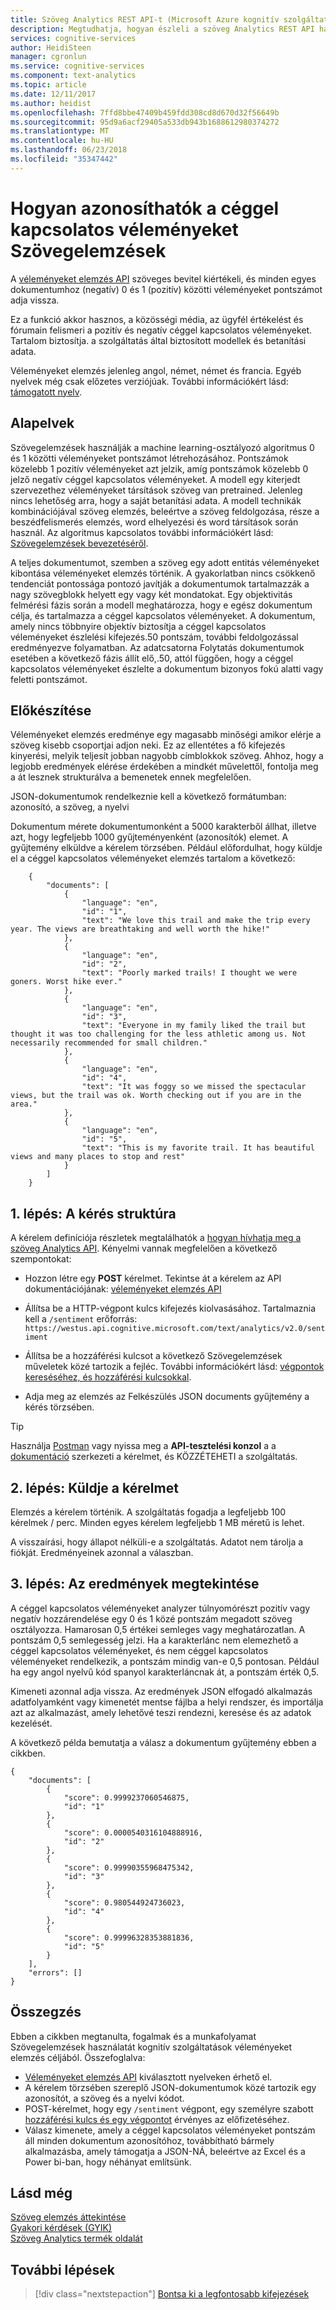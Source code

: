 ```yaml
---
title: Szöveg Analytics REST API-t (Microsoft Azure kognitív szolgáltatások) – útmutató véleményeket elemzése |} Microsoft Docs
description: Megtudhatja, hogyan észleli a szöveg Analytics REST API használatával a Microsoft Azure kognitív Services bemutató oktatóanyag céggel kapcsolatos véleményeket.
services: cognitive-services
author: HeidiSteen
manager: cgronlun
ms.service: cognitive-services
ms.component: text-analytics
ms.topic: article
ms.date: 12/11/2017
ms.author: heidist
ms.openlocfilehash: 7ffd8bbe47409b459fdd308cd8d670d32f56649b
ms.sourcegitcommit: 95d9a6acf29405a533db943b1688612980374272
ms.translationtype: MT
ms.contentlocale: hu-HU
ms.lasthandoff: 06/23/2018
ms.locfileid: "35347442"
---
```

# <a name="how-to-detect-sentiment-in-text-analytics"></a>Hogyan azonosíthatók a céggel kapcsolatos véleményeket Szövegelemzések

A [véleményeket elemzés API](https://westus.dev.cognitive.microsoft.com/docs/services/TextAnalytics.V2.0/operations/56f30ceeeda5650db055a3c9) szöveges bevitel kiértékeli, és minden egyes dokumentumhoz (negatív) 0 és 1 (pozitív) közötti véleményeket pontszámot adja vissza.

Ez a funkció akkor hasznos, a közösségi média, az ügyfél értékelést és fórumain felismeri a pozitív és negatív céggel kapcsolatos véleményeket. Tartalom biztosítja. a szolgáltatás által biztosított modellek és betanítási adata.

Véleményeket elemzés jelenleg angol, német, német és francia. Egyéb nyelvek még csak előzetes verziójúak. További információkért lásd: [támogatott nyelv](../text-analytics-supported-languages.md).

## <a name="concepts"></a>Alapelvek

Szövegelemzések használják a machine learning-osztályozó algoritmus 0 és 1 közötti véleményeket pontszámot létrehozásához. Pontszámok közelebb 1 pozitív véleményeket azt jelzik, amíg pontszámok közelebb 0 jelző negatív céggel kapcsolatos véleményeket. A modell egy kiterjedt szervezethez véleményeket társítások szöveg van pretrained. Jelenleg nincs lehetőség arra, hogy a saját betanítási adata. A modell technikák kombinációjával szöveg elemzés, beleértve a szöveg feldolgozása, része a beszédfelismerés elemzés, word elhelyezési és word társítások során használ. Az algoritmus kapcsolatos további információkért lásd: [Szövegelemzések bevezetéséről](https://blogs.technet.microsoft.com/machinelearning/2015/04/08/introducing-text-analytics-in-the-azure-ml-marketplace/).

A teljes dokumentumot, szemben a szöveg egy adott entitás véleményeket kibontása véleményeket elemzés történik. A gyakorlatban nincs csökkenő tendenciát pontossága pontozó javítják a dokumentumok tartalmazzák a nagy szövegblokk helyett egy vagy két mondatokat. Egy objektivitás felmérési fázis során a modell meghatározza, hogy e egész dokumentum célja, és tartalmazza a céggel kapcsolatos véleményeket. A dokumentum, amely nincs többnyire objektív biztosítja a céggel kapcsolatos véleményeket észlelési kifejezés.50 pontszám, további feldolgozással eredményezve folyamatban. Az adatcsatorna Folytatás dokumentumok esetében a következő fázis állít elő,.50, attól függően, hogy a céggel kapcsolatos véleményeket észlelte a dokumentum bizonyos fokú alatti vagy feletti pontszámot.

## <a name="preparation"></a>Előkészítése

Véleményeket elemzés eredménye egy magasabb minőségi amikor elérje a szöveg kisebb csoportjai adjon neki. Ez az ellentétes a fő kifejezés kinyerési, melyik teljesít jobban nagyobb címblokkok szöveg. Ahhoz, hogy a legjobb eredmények elérése érdekében a mindkét művelettől, fontolja meg a át lesznek strukturálva a bemenetek ennek megfelelően.

JSON-dokumentumok rendelkeznie kell a következő formátumban: azonosító, a szöveg, a nyelvi

Dokumentum mérete dokumentumonként a 5000 karakterből állhat, illetve azt, hogy legfeljebb 1000 gyűjteményenként (azonosítók) elemet. A gyűjtemény elküldve a kérelem törzsében. Például előfordulhat, hogy küldje el a céggel kapcsolatos véleményeket elemzés tartalom a következő:

```
    {
        "documents": [
            {
                "language": "en",
                "id": "1",
                "text": "We love this trail and make the trip every year. The views are breathtaking and well worth the hike!"
            },
            {
                "language": "en",
                "id": "2",
                "text": "Poorly marked trails! I thought we were goners. Worst hike ever."
            },
            {
                "language": "en",
                "id": "3",
                "text": "Everyone in my family liked the trail but thought it was too challenging for the less athletic among us. Not necessarily recommended for small children."
            },
            {
                "language": "en",
                "id": "4",
                "text": "It was foggy so we missed the spectacular views, but the trail was ok. Worth checking out if you are in the area."
            },                
            {
                "language": "en",
                "id": "5",
                "text": "This is my favorite trail. It has beautiful views and many places to stop and rest"
            }
        ]
    }
```

## <a name="step-1-structure-the-request"></a>1. lépés: A kérés struktúra

A kérelem definíciója részletek megtalálhatók a [hogyan hívhatja meg a szöveg Analytics API](text-analytics-how-to-call-api.md). Kényelmi vannak megfelelően a következő szempontokat:

+ Hozzon létre egy **POST** kérelmet. Tekintse át a kérelem az API dokumentációjának: [véleményeket elemzés API](https://westus.dev.cognitive.microsoft.com/docs/services/TextAnalytics.V2.0/operations/56f30ceeeda5650db055a3c9)

+ Állítsa be a HTTP-végpont kulcs kifejezés kiolvasásához. Tartalmaznia kell a `/sentiment` erőforrás: `https://westus.api.cognitive.microsoft.com/text/analytics/v2.0/sentiment`

+ Állítsa be a hozzáférési kulcsot a következő Szövegelemzések műveletek közé tartozik a fejléc. További információkért lásd: [végpontok kereséséhez, és hozzáférési kulcsokkal](text-analytics-how-to-access-key.md).

+ Adja meg az elemzés az Felkészülés JSON documents gyűjtemény a kérés törzsében.

> [!Tip]
> Használja [Postman](text-analytics-how-to-call-api.md) vagy nyissa meg a **API-tesztelési konzol** a a [dokumentáció](https://westus.dev.cognitive.microsoft.com/docs/services/TextAnalytics.V2.0/operations/56f30ceeeda5650db055a3c9) szerkezeti a kérelmet, és KÖZZÉTEHETI a szolgáltatás.

## <a name="step-2-post-the-request"></a>2. lépés: Küldje a kérelmet

Elemzés a kérelem történik. A szolgáltatás fogadja a legfeljebb 100 kérelmek / perc. Minden egyes kérelem legfeljebb 1 MB méretű is lehet.

A visszaírási, hogy állapot nélküli-e a szolgáltatás. Adatot nem tárolja a fiókját. Eredményeinek azonnal a válaszban.


## <a name="step-3-view-results"></a>3. lépés: Az eredmények megtekintése

A céggel kapcsolatos véleményeket analyzer túlnyomórészt pozitív vagy negatív hozzárendelése egy 0 és 1 közé pontszám megadott szöveg osztályozza. Hamarosan 0,5 értékei semleges vagy meghatározatlan. A pontszám 0,5 semlegesség jelzi. Ha a karakterlánc nem elemezhető a céggel kapcsolatos véleményeket, és nem céggel kapcsolatos véleményeket rendelkezik, a pontszám mindig van-e 0,5 pontosan. Például ha egy angol nyelvű kód spanyol karakterláncnak át, a pontszám érték 0,5.

Kimeneti azonnal adja vissza. Az eredmények JSON elfogadó alkalmazás adatfolyamként vagy kimenetét mentse fájlba a helyi rendszer, és importálja azt az alkalmazást, amely lehetővé teszi rendezni, keresése és az adatok kezelését.

A következő példa bemutatja a válasz a dokumentum gyűjtemény ebben a cikkben.

```
{
    "documents": [
        {
            "score": 0.9999237060546875,
            "id": "1"
        },
        {
            "score": 0.0000540316104888916,
            "id": "2"
        },
        {
            "score": 0.99990355968475342,
            "id": "3"
        },
        {
            "score": 0.980544924736023,
            "id": "4"
        },
        {
            "score": 0.99996328353881836,
            "id": "5"
        }
    ],
    "errors": []
}
```

## <a name="summary"></a>Összegzés

Ebben a cikkben megtanulta, fogalmak és a munkafolyamat Szövegelemzések használatát kognitív szolgáltatások véleményeket elemzés céljából. Összefoglalva:

+ [Véleményeket elemzés API](https://westus.dev.cognitive.microsoft.com/docs/services/TextAnalytics.V2.0/operations/56f30ceeeda5650db055a3c9) kiválasztott nyelveken érhető el.
+ A kérelem törzsében szereplő JSON-dokumentumok közé tartozik egy azonosítót, a szöveg és a nyelvi kódot.
+ POST-kérelmet, hogy egy `/sentiment` végpont, egy személyre szabott [hozzáférési kulcs és egy végpontot](text-analytics-how-to-access-key.md) érvényes az előfizetéséhez.
+ Válasz kimenete, amely a céggel kapcsolatos véleményeket pontszám áll minden dokumentum azonosítóhoz, továbbítható bármely alkalmazásba, amely támogatja a JSON-NÁ, beleértve az Excel és a Power bi-ban, hogy néhányat említsünk.

## <a name="see-also"></a>Lásd még 

 [Szöveg elemzés áttekintése](../overview.md)  
 [Gyakori kérdések (GYIK)](../text-analytics-resource-faq.md)</br>
 [Szöveg Analytics termék oldalát](//go.microsoft.com/fwlink/?LinkID=759712) 

## <a name="next-steps"></a>További lépések

> [!div class="nextstepaction"]
> [Bontsa ki a legfontosabb kifejezések](text-analytics-how-to-keyword-extraction.md)
